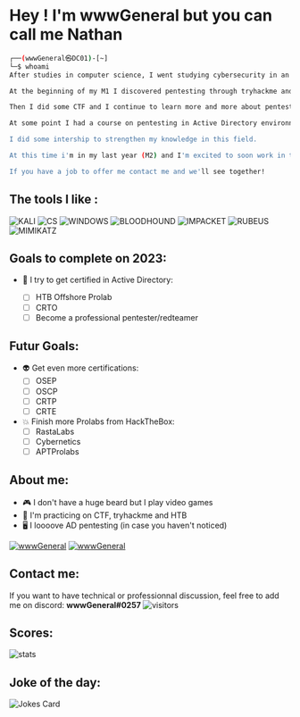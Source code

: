 # **Hey ! I'm wwwGeneral but you can call me Nathan**


```bash
┌──(wwwGeneral㉿DC01)-[~]
└─$ whoami
After studies in computer science, I went studying cybersecurity in an engineering school.

At the beginning of my M1 I discovered pentesting through tryhackme and I loved it.

Then I did some CTF and I continue to learn more and more about pentesting.

At some point I had a course on pentesting in Active Directory environnement and since that day i'm in love with AD pentesting.

I did some intership to strengthen my knowledge in this field.

At this time i'm in my last year (M2) and I'm excited to soon work in the offensive security world.

If you have a job to offer me contact me and we'll see together! 
```

## The tools I like :
![KALI](https://img.shields.io/badge/Kali_Linux-557C94?style=for-the-badge&logo=kali-linux&logoColor=white)
![CS](https://img.shields.io/badge/Cobalt%20Strike-A81D33?style=for-the-badge)
![WINDOWS](https://img.shields.io/badge/Active%20Directory-0078D6?style=for-the-badge&logo=windows&logoColor=white)
![BLOODHOUND](https://img.shields.io/badge/BloodHound-0078D4?style=for-the-badge)
![IMPACKET](https://img.shields.io/badge/Impacket-5C2D91?style=for-the-badge)
![RUBEUS](https://img.shields.io/badge/Rubeus-00979D?style=for-the-badge)
![MIMIKATZ](https://img.shields.io/badge/Mimikatz-90E59A.svg?style=for-the-badge)


## Goals to complete on 2023:
- 👾 I try to get certified in Active Directory:

	- [ ] HTB Offshore Prolab
   	- [ ] CRTO
   	- [ ] Become a professional pentester/redteamer
  
## Futur Goals: 
- :alien: Get even more certifications:
	- [ ] OSEP
   	- [ ] OSCP
   	- [ ] CRTP
   	- [ ] CRTE
   
- :collision: Finish more Prolabs from HackTheBox:
	 - [ ] RastaLabs
	 - [ ] Cybernetics
	 - [ ] APTProlabs
	
## About me:
 - :video_game: I don't have a huge beard but I play video games
 - :crossed_flags: I'm practicing on CTF, tryhackme and HTB
 - 🖥 I loooove AD pentesting (in case you haven't noticed)
 
 [![wwwGeneral](https://www.hackthebox.eu/badge/image/799064)](https://app.hackthebox.com/profile/799064)
 [![wwwGeneral](https://tryhackme-badges.s3.amazonaws.com/wwwGeneral.png)](https://tryhackme.com/p/wwwGeneral)


## Contact me:
If you want to have technical or professionnal discussion, feel free to add me on discord: **wwwGeneral#0257**
![visitors](https://visitor-badge.glitch.me/badge?page_id=wwwGeneral.visitor-badge)

## Scores:
![stats](https://github-readme-stats.vercel.app/api?username=wwwGeneral)

## Joke of the day:
![Jokes Card](https://readme-jokes.vercel.app/api)
<!---
wwwGeneral/wwwGeneral is a ✨ special ✨ repository because its `README.md` (this file) appears on your GitHub profile.
You can click the Preview link to take a look at your changes.
--->
